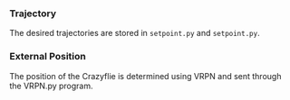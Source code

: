 ### Trajectory

The desired trajectories are stored in `setpoint.py` and `setpoint.py`.

### External Position

The position of the Crazyflie is determined using VRPN and sent through the VRPN.py program.
